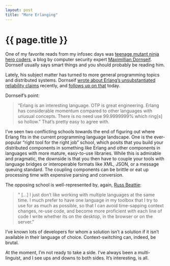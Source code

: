 ```yaml
---
layout: post
title: "More Erlanging"
---
```


{{ page.title }}
================

One of my favorite reads from my infosec days was [teenage mutant ninja hero coders](http://blogs.23.nu/c0re/), a blog by computer security expert [Maximillian Dornseif](http://md.hudora.de/). Dornseif usually says smart things and you should probably be reading him.

Lately, his subject matter has turned to more general programming topics and distributed systems. Dornseif [wrote about Erlang’s unsubstantiated reliability claims](http://blogs.23.nu/c0re/stories/15740/) recently, and [follows up on that](http://blogs.23.nu/c0re/stories/15811/) today.

Dornseif’s point:

> “Erlang is an interesting language. OTP is great engineering. Erlang has considerable momentum compared to other languages with unusual concepts. There is no need use 99.9999999% which ring[s] so hollow.” That’s pretty easy to agree with.

I’ve seen two conflicting schools towards the end of figuring out where Erlang fits in the current programming language landscape. One is the ever-popular “right tool for the right job” school, which posits that you build your distributed components in something like Erlang and other components in languages with more mature, easy-to-use libraries. While this is admirable and pragmatic, the downside is that you then have to couple your tools with language bridges or interoperable formats like XML, JSON, or a message queuing standard. The coupling components can be brittle or eat up processing time with expensive parsing and conversion.

The opposing school is well-represented by, again, [Russ Beattie](http://www.russellbeattie.com/blog/what-about-sun-embracing-javascript):

> " […] I just don’t like working with multiple languages at the same time. I much prefer to have one language in my toolbox that I try to use for as much as possible, so that I can avoid time-sapping context changes, re-use code, and become more proficient with each line of code I write whether its on the desktop, in the browser or on the server."

I’ve known lots of developers for whom a solution isn’t a solution if it isn’t available in their language of choice. Context-switching can, indeed, be brutal.

At the moment, I’m not ready to take a side. I’ve always been a multi-linguist, and I see ups and downs to both sides. It’s interesting, is all.
